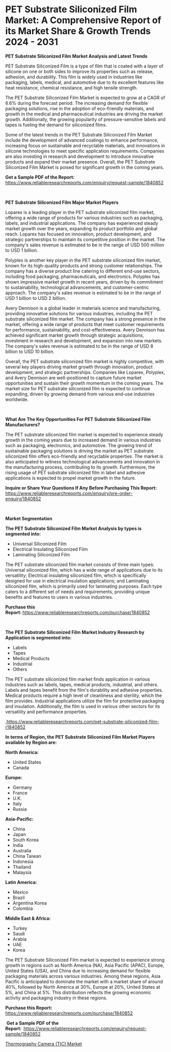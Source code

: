 <p><h1>PET Substrate Siliconized Film Market: A Comprehensive Report of its Market Share & Growth Trends 2024 - 2031</h1></p><p><strong>PET Substrate Siliconized Film Market Analysis and Latest Trends</strong></p>
<p><p>PET Substrate Siliconized Film is a type of film that is coated with a layer of silicone on one or both sides to improve its properties such as release, adhesion, and durability. This film is widely used in industries like packaging, labels, medical, and automotive due to its excellent features like heat resistance, chemical resistance, and high tensile strength.</p><p>The PET Substrate Siliconized Film Market is expected to grow at a CAGR of 6.6% during the forecast period. The increasing demand for flexible packaging solutions, rise in the adoption of eco-friendly materials, and growth in the medical and pharmaceutical industries are driving the market growth. Additionally, the growing popularity of pressure-sensitive labels and tapes is fueling the demand for siliconized films.</p><p>Some of the latest trends in the PET Substrate Siliconized Film Market include the development of advanced coatings to enhance performance, increasing focus on sustainable and recyclable materials, and innovations in silicone technologies to meet specific application requirements. Companies are also investing in research and development to introduce innovative products and expand their market presence. Overall, the PET Substrate Siliconized Film Market is poised for significant growth in the coming years.</p></p>
<p><strong>Get a Sample PDF of the Report:&nbsp;</strong> <a href="https://www.reliableresearchreports.com/enquiry/request-sample/1840852">https://www.reliableresearchreports.com/enquiry/request-sample/1840852</a></p>
<p>&nbsp;</p>
<p><strong>PET Substrate Siliconized Film Major Market Players</strong></p>
<p><p>Loparex is a leading player in the PET substrate siliconized film market, offering a wide range of products for various industries such as packaging, labels, and industrial applications. The company has experienced steady market growth over the years, expanding its product portfolio and global reach. Loparex has focused on innovation, product development, and strategic partnerships to maintain its competitive position in the market. The company's sales revenue is estimated to be in the range of USD 500 million to USD 1 billion.</p><p>Polyplex is another key player in the PET substrate siliconized film market, known for its high-quality products and strong customer relationships. The company has a diverse product line catering to different end-use sectors, including food packaging, pharmaceuticals, and electronics. Polyplex has shown impressive market growth in recent years, driven by its commitment to sustainability, technological advancements, and customer-centric approach. The company's sales revenue is estimated to be in the range of USD 1 billion to USD 2 billion.</p><p>Avery Dennison is a global leader in materials science and manufacturing, providing innovative solutions for various industries, including the PET substrate siliconized film market. The company has a strong presence in the market, offering a wide range of products that meet customer requirements for performance, sustainability, and cost-effectiveness. Avery Dennison has achieved significant market growth through strategic acquisitions, investment in research and development, and expansion into new markets. The company's sales revenue is estimated to be in the range of USD 8 billion to USD 10 billion.</p><p>Overall, the PET substrate siliconized film market is highly competitive, with several key players driving market growth through innovation, product development, and strategic partnerships. Companies like Loparex, Polyplex, and Avery Dennison are well-positioned to capture future market opportunities and sustain their growth momentum in the coming years. The market size for PET substrate siliconized film is expected to continue expanding, driven by growing demand from various end-use industries worldwide.</p></p>
<p>&nbsp;</p>
<p><strong>What Are The Key Opportunities For PET Substrate Siliconized Film Manufacturers?</strong></p>
<p><p>The PET substrate siliconized film market is expected to experience steady growth in the coming years due to increased demand in various industries such as packaging, electronics, and automotive. The growing trend of sustainable packaging solutions is driving the market as PET substrate siliconized film offers eco-friendly and recyclable properties. The market is also anticipated to witness technological advancements and innovation in the manufacturing process, contributing to its growth. Furthermore, the rising usage of PET substrate siliconized film in label and adhesive applications is expected to propel market growth in the future.</p></p>
<p><strong>Inquire or Share Your Questions If Any Before Purchasing This Report:</strong> <a href="https://www.reliableresearchreports.com/enquiry/pre-order-enquiry/1840852">https://www.reliableresearchreports.com/enquiry/pre-order-enquiry/1840852</a></p>
<p>&nbsp;</p>
<p><strong>Market Segmentation</strong></p>
<p><strong>The PET Substrate Siliconized Film Market Analysis by types is segmented into:</strong></p>
<p><ul><li>Universal Siliconized Film</li><li>Electrical Insulating Siliconized Film</li><li>Laminating Siliconized Film</li></ul></p>
<p><p>The PET substrate siliconized film market consists of three main types: Universal siliconized film, which has a wide range of applications due to its versatility; Electrical insulating siliconized film, which is specifically designed for use in electrical insulation applications; and Laminating siliconized film, which is primarily used for laminating purposes. Each type caters to a different set of needs and requirements, providing unique benefits and features to users in various industries.</p></p>
<p><strong>Purchase this Report:&nbsp;</strong><a href="https://www.reliableresearchreports.com/purchase/1840852">https://www.reliableresearchreports.com/purchase/1840852</a></p>
<p>&nbsp;</p>
<p><strong>The PET Substrate Siliconized Film Market Industry Research by Application is segmented into:</strong></p>
<p><ul><li>Labels</li><li>Tapes</li><li>Medical Products</li><li>Industrial</li><li>Others</li></ul></p>
<p><p>The PET substrate siliconized film market finds application in various industries such as labels, tapes, medical products, industrial, and others. Labels and tapes benefit from the film's durability and adhesive properties. Medical products require a high level of cleanliness and sterility, which the film provides. Industrial applications utilize the film for protective packaging and insulation. Additionally, the film is used in various other sectors for its versatility and performance properties.</p></p>
<p><a href="https://www.reliableresearchreports.com/pet-substrate-siliconized-film-r1840852">&nbsp;https://www.reliableresearchreports.com/pet-substrate-siliconized-film-r1840852</a></p>
<p><strong>In terms of Region, the PET Substrate Siliconized Film Market Players available by Region are:</strong></p>
<p>
    <p> <strong> North America: </strong>
        <ul>
            <li>United States</li>
            <li>Canada</li>
        </ul>
        </p> 
    <p> <strong> Europe: </strong>
        <ul>
            <li>Germany</li>
            <li>France</li>
            <li>U.K.</li>
            <li>Italy</li>
            <li>Russia</li>
        </ul>
        </p> 
    <p> <strong> Asia-Pacific: </strong>
        <ul>
            <li>China</li>
            <li>Japan</li>
            <li>South Korea</li>
            <li>India</li>
            <li>Australia</li>
            <li>China Taiwan</li>
            <li>Indonesia</li>
            <li>Thailand</li>
            <li>Malaysia</li>
        </ul>
        </p> 
    <p> <strong> Latin America: </strong>
        <ul>
            <li>Mexico</li>
            <li>Brazil</li>
            <li>Argentina Korea</li>
            <li>Colombia</li>
        </ul>
        </p> 
    <p> <strong> Middle East & Africa: </strong>
        <ul>
            <li>Turkey</li>
            <li>Saudi</li>
            <li>Arabia</li>
            <li>UAE</li>
            <li>Korea</li>
        </ul>
    </p>
    </p>
<p><p>The PET Substrate Siliconized Film market is expected to experience strong growth in regions such as North America (NA), Asia Pacific (APAC), Europe, United States (USA), and China due to increasing demand for flexible packaging materials across various industries. Among these regions, Asia Pacific is anticipated to dominate the market with a market share of around 40%, followed by North America at 30%, Europe at 20%, United States at 5%, and China at 5%. This distribution reflects the growing economic activity and packaging industry in these regions.</p></p>
<p><strong>Purchase this Report: </strong><a href="https://www.reliableresearchreports.com/purchase/1840852">https://www.reliableresearchreports.com/purchase/1840852</a></p>
<p>&nbsp;<strong>Get a Sample PDF of the Report:&nbsp;&nbsp;</strong><a href="https://www.reliableresearchreports.com/enquiry/request-sample/1840852">https://www.reliableresearchreports.com/enquiry/request-sample/1840852</a></p>
<p><strong></strong></p>
<p><p><a href="https://github.com/gnymmxoh53/Market-Research-Report-List-1/blob/main/thermography-camera-tic-market.md">Thermography Camera (TIC) Market</a></p></p>